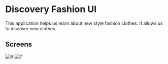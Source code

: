 # Discovery Fashion UI

This application helps us learn about new style fashion clothes. It allows us to discover new clothes.

## Screens
![6](https://user-images.githubusercontent.com/51384613/157796836-0a272df9-bf72-44a7-a740-d9b1497ce10e.jpg) 
![7](https://user-images.githubusercontent.com/51384613/157796860-b4ccfcb2-2d29-4b4c-8587-a9142ce523a0.jpg)

